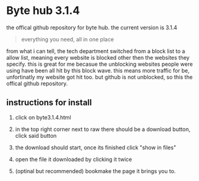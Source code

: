# Byte hub 3.1.4

the offical github repository for byte hub. the current version is 3.1.4

> everything you need, all in one place

from what i can tell, the tech department switched from a block list to a allow list, meaning every website is blocked other then the websites they specify. this is great for me
becasue the unblocking websites people were using have been all hit by this block wave. this means more traffic for be, unfortinatly my website got hit too. but github is not
unblocked, so this the offical github repository.

## instructions for install

1. click on byte3.1.4.html

2. in the top right corner next to raw there should be a download button, click said button

3. the download should start, once its finished click "show in files"

4. open the file it downloaded by clicking it twice

5. (optinal but recommended) bookmake the page it brings you to.
